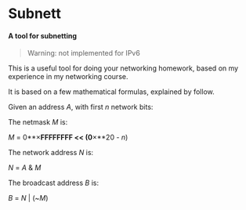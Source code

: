 # Subnett

#### A tool for subnetting

> Warning: not implemented for IPv6

This is a useful tool for doing your networking homework, based on my experience in my networking course.

It is based on a few mathematical formulas, explained by follow.

Given an address $A$, with first $n$ network bits:

The netmask $M$ is:

$M$ = 0**×**FFFFFFFF << (0**×**20 - $n$)

The network address $N$ is:

$N$ = $A$ & $M$

The broadcast address $B$ is:

$B$ = $N$ | (~$M$)


